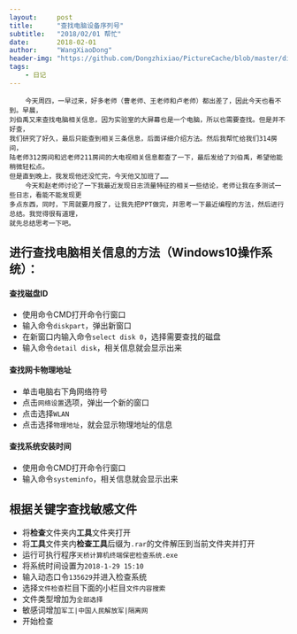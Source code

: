 ```yaml
---
layout:     post
title:      "查找电脑设备序列号"
subtitle:   "2018/02/01 帮忙"
date:       2018-02-01
author:     "WangXiaoDong"
header-img: "https://github.com/Dongzhixiao/PictureCache/blob/master/diaryPic/20180201.jpg?raw=true"
tags:
    - 日记
---
```


```
    今天周四，一早过来，好多老师（曹老师、王老师和卢老师）都出差了，因此今天也看不到。早晨，
刘伯禹又来查找电脑相关信息，因为实验室的大屏幕也是一个电脑，所以也需要查找。但是并不好查，
我们研究了好久，最后只能查到相关三条信息，后面详细介绍方法。然后我帮忙给我们314房间，
陆老师312房间和迟老师211房间的大电视相关信息都查了一下，最后发给了刘伯禹，希望他能稍微轻松点。
但是直到晚上，我发现他还没忙完，今天他又加班了……
    今天和赵老师讨论了一下我最近发现日志流量特征的相关一些结论，老师让我在多测试一些日志，看能不能发现更
多点东西，同时，下周就要月报了，让我先把PPT做完，并思考一下最近编程的方法，然后进行总结。我觉得很有道理，
就先总结思考一下吧。
```


## 进行查找电脑相关信息的方法（Windows10操作系统）：

#### 查找磁盘ID

- 使用命令CMD打开命令行窗口
- 输入命令`diskpart`，弹出新窗口
- 在新窗口内输入命令`select disk 0`，选择需要查找的磁盘
- 输入命令`detail disk`，相关信息就会显示出来

#### 查找网卡物理地址

- 单击电脑右下角网络符号
- 点击`网络设置`选项，弹出一个新的窗口
- 点击选择`WLAN`
- 点击选择`物理地址`，就会显示物理地址的信息

#### 查找系统安装时间

- 使用命令CMD打开命令行窗口
- 输入命令`systeminfo`，相关信息就会显示出来


## 根据关键字查找敏感文件

- 将**检查**文件夹内**工具**文件夹打开
- 将**工具**文件夹内**检查工具**后缀为`.rar`的文件解压到当前文件夹并打开
- 运行可执行程序`天桥计算机终端保密检查系统.exe`
- 将系统时间设置为`2018-1-29 15:10`
- 输入动态口令`135629`并进入检查系统
- 选择`文件检查`栏目下面的小栏目`文件内容搜索`
- 文件类型增加为`全部选择`
- 敏感词增加`军工|中国人民解放军|隔离网`
- 开始检查


